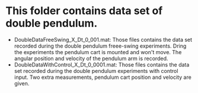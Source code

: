 # This folder contains data set of double pendulum.

- DoubleDataFreeSwing_X_Dt_0_001.mat: Those files contains the data set recorded during the double pendulum freee-swing experiments. Dring the experiments the pendulum cart is mounted and won't move. The angular position and velocity of the pendulum arm is recorded.
- DoubleDataWithControl_X_Dt_0_0001.mat: Those files contains the data set recorded during the double pendulum experiments with control input. Two extra measurements, pendulum cart position and velocity are given.



